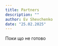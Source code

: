 ```yaml
---
title: Partners
description: ""
author: Ev Shevchenko
date: "25.02.2025"
---
```


Поки що не готово

<!-- В этом разделе мы собираем информацию о своих Контрагентах. Под понятием **Контрагент** подразумеваются все юридические и физические лица с которыми ведутся бизнес отношения, без учета направления деятельности, т.е. нет разницы между клиентом который вам платит и компанией - поставщиком услуг, которой платите вы.

## Интерфейс



- filter
- add/edit/delete
- partner card
    - info
    - bank
    - contact person
    - documents
 -->
